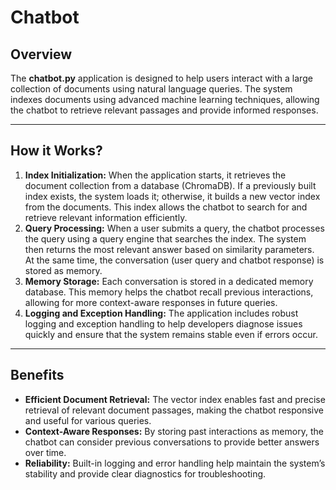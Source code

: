 # Chatbot

## Overview

The **chatbot.py** application is designed to help users interact with a large collection of documents using natural language queries. The system indexes documents using advanced machine learning techniques, allowing the chatbot to retrieve relevant passages and provide informed responses.

---
## How it Works?

1. **Index Initialization:**
	When the application starts, it retrieves the document collection from a database (ChromaDB). If a previously built index exists, the system loads it; otherwise, it builds a new vector index from the documents. This index allows the chatbot to search for and retrieve relevant information efficiently.
2. **Query Processing:**
	When a user submits a query, the chatbot processes the query using a query engine that searches the index. The system then returns the most relevant answer based on similarity parameters. At the same time, the conversation (user query and chatbot response) is stored as memory.
3. **Memory Storage:**
	Each conversation is stored in a dedicated memory database. This memory helps the chatbot recall previous interactions, allowing for more context-aware responses in future queries.
4. **Logging and Exception Handling:**
	The application includes robust logging and exception handling to help developers diagnose issues quickly and ensure that the system remains stable even if errors occur.

---
## Benefits

- **Efficient Document Retrieval:**
	The vector index enables fast and precise retrieval of relevant document passages, making the chatbot responsive and useful for various queries.
- **Context-Aware Responses:**
	By storing past interactions as memory, the chatbot can consider previous conversations to provide better answers over time.
- **Reliability:**
	Built-in logging and error handling help maintain the system’s stability and provide clear diagnostics for troubleshooting.